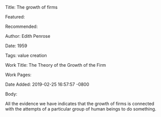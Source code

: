Title: The growth of firms

Featured: 

Recommended: 

Author: Edith Penrose

Date: 1959

Tags: value creation

Work Title: The Theory of the Growth of the Firm

Work Pages:  

Date Added: 2019-02-25 16:57:57 -0800

Body:

All the evidence we have indicates that the growth of firms is connected with the attempts of a particular group of human beings to do something.


